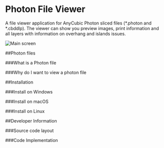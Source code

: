 # Photon File Viewer
A file viewer application for AnyCubic Photon sliced files (*.photon and *.cbddlp). The viewer can show you preview images, print information and all layers with information on overhang and islands issues.

![Main screen](https://github.com/Photonsters/PhotonFileViewer/raw/master/doc/screen1.png)

##Photon files

###What is a Photon file

###Why do I want to view a photon file

##Installation

###Install on Windows

###Install on macOS

###Install on Linux

##Developer Information

###Source code layout

###Code Implementation
